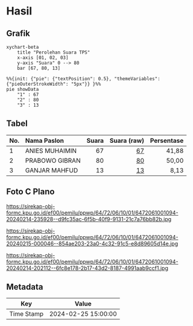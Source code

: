 # Hasil

## Grafik

```mermaid
xychart-beta
    title "Perolehan Suara TPS"
    x-axis [01, 02, 03]
    y-axis "Suara" 0 --> 80
    bar [67, 80, 13]
```

```mermaid
%%{init: {"pie": {"textPosition": 0.5}, "themeVariables": {"pieOuterStrokeWidth": "5px"}} }%%
pie showData
    "1" : 67
    "2" : 80
    "3" : 13
```

## Tabel

| No. | Nama Paslon    | Suara | Suara (raw) | Persentase |
|:--- |:-------------- | -----:| -----------:| ----------:|
| 1   | ANIES MUHAIMIN | 67    | [67][p-1]   | 41,88      |
| 2   | PRABOWO GIBRAN | 80    | [80][p-2]   | 50,00      |
| 3   | GANJAR MAHFUD  | 13    | [13][p-3]   | 8,13       |


[p-1]: https://github.com/gigit-pemilu/pemilu-2024-64-kalimantan-timur/blob/main/pilpres/hitung-suara/sub/64-kalimantan-timur/sub/72-kota-samarinda/sub/06-sungai-kunjang/sub/1001-loa-bakung/sub/094-tps/sub/paslon-1.txt
[p-2]: https://github.com/gigit-pemilu/pemilu-2024-64-kalimantan-timur/blob/main/pilpres/hitung-suara/sub/64-kalimantan-timur/sub/72-kota-samarinda/sub/06-sungai-kunjang/sub/1001-loa-bakung/sub/094-tps/sub/paslon-2.txt
[p-3]: https://github.com/gigit-pemilu/pemilu-2024-64-kalimantan-timur/blob/main/pilpres/hitung-suara/sub/64-kalimantan-timur/sub/72-kota-samarinda/sub/06-sungai-kunjang/sub/1001-loa-bakung/sub/094-tps/sub/paslon-3.txt

## Foto C Plano

https://sirekap-obj-formc.kpu.go.id/ef00/pemilu/ppwp/64/72/06/10/01/6472061001094-20240214-235928--d9fc35ac-6f5b-40f9-9131-21c7a76bb82b.jpg

https://sirekap-obj-formc.kpu.go.id/ef00/pemilu/ppwp/64/72/06/10/01/6472061001094-20240215-000046--854ae203-23a0-4c32-91c5-e8d89605d14e.jpg

https://sirekap-obj-formc.kpu.go.id/ef00/pemilu/ppwp/64/72/06/10/01/6472061001094-20240214-202112--6fc8e178-2b17-43d2-8187-4991aab9ccf1.jpg


## Metadata

| Key        | Value               |
| ---------- | ------------------- |
| Time Stamp | 2024-02-25 15:00:00 |



